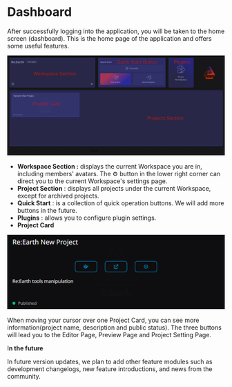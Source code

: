 # Dashboard

After successfully logging into the application, you will be taken to the home screen (dashboard). This is the home page of the application and offers some useful features.

![s 1.png](Dashboard%20e1d3557aed1749e491c3bb8b8ddc1d48/s_1.png)

- **Workspace Section :**  displays the current Workspace you are in, including members' avatars. The ⚙️ button in the lower right corner can direct you to the current Workspace's settings page.
- **Project Section** : displays all projects under the current Workspace, except for archived projects.
- **Quick Start** : is a collection of quick operation buttons. We will add more buttons in the future.
- **Plugins** : allows you to configure plugin settings.
- **Project Card**

![e4t.png](Dashboard%20e1d3557aed1749e491c3bb8b8ddc1d48/e4t.png)

When moving your cursor over one Project Card, you can see more information(project name, description and public status). The three buttons will lead you to the Editor Page, Preview Page and Project Setting Page.

I**n the future**

In future version updates, we plan to add other feature modules such as development changelogs, new feature introductions, and news from the community.
    
